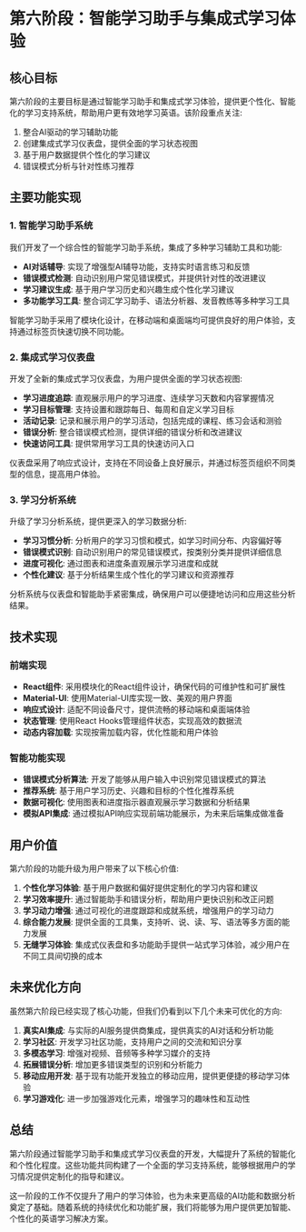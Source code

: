 # 第六阶段：智能学习助手与集成式学习体验

## 核心目标

第六阶段的主要目标是通过智能学习助手和集成式学习体验，提供更个性化、智能化的学习支持系统，帮助用户更有效地学习英语。该阶段重点关注:

1. 整合AI驱动的学习辅助功能
2. 创建集成式学习仪表盘，提供全面的学习状态视图
3. 基于用户数据提供个性化的学习建议
4. 错误模式分析与针对性练习推荐

## 主要功能实现

### 1. 智能学习助手系统

我们开发了一个综合性的智能学习助手系统，集成了多种学习辅助工具和功能:

- **AI对话辅导**: 实现了增强型AI辅导功能，支持实时语言练习和反馈
- **错误模式检测**: 自动识别用户常见错误模式，并提供针对性的改进建议
- **学习建议生成**: 基于用户学习历史和兴趣生成个性化学习建议
- **多功能学习工具**: 整合词汇学习助手、语法分析器、发音教练等多种学习工具

智能学习助手采用了模块化设计，在移动端和桌面端均可提供良好的用户体验，支持通过标签页快速切换不同功能。

### 2. 集成式学习仪表盘

开发了全新的集成式学习仪表盘，为用户提供全面的学习状态视图:

- **学习进度追踪**: 直观展示用户的学习进度、连续学习天数和内容掌握情况
- **学习目标管理**: 支持设置和跟踪每日、每周和自定义学习目标
- **活动记录**: 记录和展示用户的学习活动，包括完成的课程、练习会话和测验
- **错误分析**: 整合错误模式检测，提供详细的错误分析和改进建议
- **快速访问工具**: 提供常用学习工具的快速访问入口

仪表盘采用了响应式设计，支持在不同设备上良好展示，并通过标签页组织不同类型的信息，提高用户体验。

### 3. 学习分析系统

升级了学习分析系统，提供更深入的学习数据分析:

- **学习习惯分析**: 分析用户的学习习惯和模式，如学习时间分布、内容偏好等
- **错误模式识别**: 自动识别用户的常见错误模式，按类别分类并提供详细信息
- **进度可视化**: 通过图表和进度条直观展示学习进度和成就
- **个性化建议**: 基于分析结果生成个性化的学习建议和资源推荐

分析系统与仪表盘和智能助手紧密集成，确保用户可以便捷地访问和应用这些分析结果。

## 技术实现

### 前端实现

- **React组件**: 采用模块化的React组件设计，确保代码的可维护性和可扩展性
- **Material-UI**: 使用Material-UI库实现一致、美观的用户界面
- **响应式设计**: 适配不同设备尺寸，提供流畅的移动端和桌面端体验
- **状态管理**: 使用React Hooks管理组件状态，实现高效的数据流
- **动态内容加载**: 实现按需加载内容，优化性能和用户体验

### 智能功能实现

- **错误模式分析算法**: 开发了能够从用户输入中识别常见错误模式的算法
- **推荐系统**: 基于用户学习历史、兴趣和目标的个性化推荐系统
- **数据可视化**: 使用图表和进度指示器直观展示学习数据和分析结果
- **模拟API集成**: 通过模拟API响应实现前端功能展示，为未来后端集成做准备

## 用户价值

第六阶段的功能升级为用户带来了以下核心价值:

1. **个性化学习体验**: 基于用户数据和偏好提供定制化的学习内容和建议
2. **学习效率提升**: 通过智能助手和错误分析，帮助用户更快识别和改正问题
3. **学习动力增强**: 通过可视化的进度跟踪和成就系统，增强用户的学习动力
4. **综合能力发展**: 提供全面的工具集，支持听、说、读、写、语法等多方面的能力发展
5. **无缝学习体验**: 集成式仪表盘和多功能助手提供一站式学习体验，减少用户在不同工具间切换的成本

## 未来优化方向

虽然第六阶段已经实现了核心功能，但我们仍看到以下几个未来可优化的方向:

1. **真实AI集成**: 与实际的AI服务提供商集成，提供真实的AI对话和分析功能
2. **学习社区**: 开发学习社区功能，支持用户之间的交流和知识分享
3. **多模态学习**: 增强对视频、音频等多种学习媒介的支持
4. **拓展错误分析**: 增加更多错误类型的识别和分析能力
5. **移动应用开发**: 基于现有功能开发独立的移动应用，提供更便捷的移动学习体验
6. **学习游戏化**: 进一步加强游戏化元素，增强学习的趣味性和互动性

## 总结

第六阶段通过智能学习助手和集成式学习仪表盘的开发，大幅提升了系统的智能化和个性化程度。这些功能共同构建了一个全面的学习支持系统，能够根据用户的学习情况提供定制化的指导和建议。

这一阶段的工作不仅提升了用户的学习体验，也为未来更高级的AI功能和数据分析奠定了基础。随着系统的持续优化和功能扩展，我们将能够为用户提供更加智能、个性化的英语学习解决方案。 